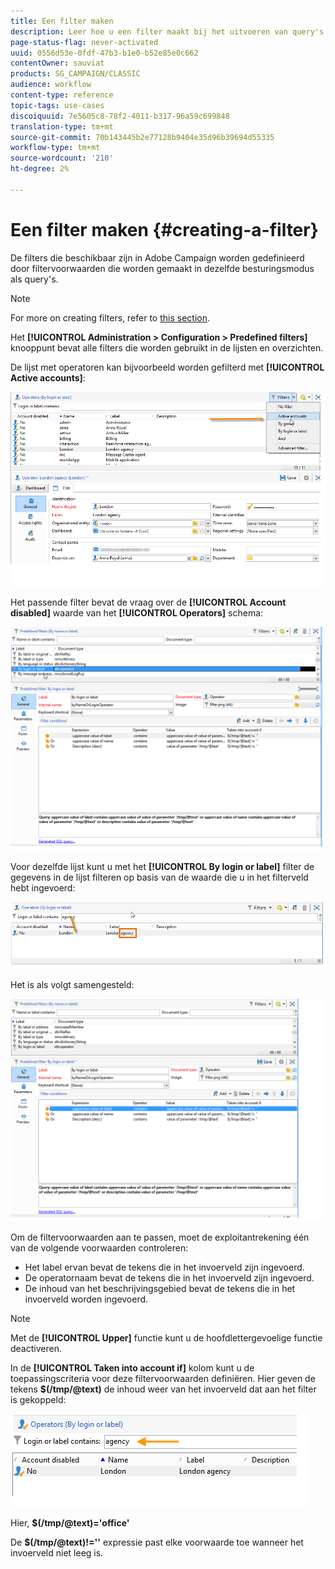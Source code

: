 ```yaml
---
title: Een filter maken
description: Leer hoe u een filter maakt bij het uitvoeren van query's
page-status-flag: never-activated
uuid: 0556d53e-0fdf-47b3-b1e0-b52e85e0c662
contentOwner: sauviat
products: SG_CAMPAIGN/CLASSIC
audience: workflow
content-type: reference
topic-tags: use-cases
discoiquuid: 7e5605c8-78f2-4011-b317-96a59c699848
translation-type: tm+mt
source-git-commit: 70b143445b2e77128b9404e35d96b39694d55335
workflow-type: tm+mt
source-wordcount: '210'
ht-degree: 2%

---
```



# Een filter maken {#creating-a-filter}

De filters die beschikbaar zijn in Adobe Campaign worden gedefinieerd door filtervoorwaarden die worden gemaakt in dezelfde besturingsmodus als query&#39;s.

>[!NOTE]
>
>For more on creating filters, refer to [this section](../../platform/using/filtering-options.md).

Het **[!UICONTROL Administration > Configuration > Predefined filters]** knooppunt bevat alle filters die worden gebruikt in de lijsten en overzichten.

De lijst met operatoren kan bijvoorbeeld worden gefilterd met **[!UICONTROL Active accounts]**:

![](assets/query_editor_filter_sample_1.png)

Het passende filter bevat de vraag over de **[!UICONTROL Account disabled]** waarde van het **[!UICONTROL Operators]** schema:

![](assets/query_editor_filter_sample_2.png)

Voor dezelfde lijst kunt u met het **[!UICONTROL By login or label]** filter de gegevens in de lijst filteren op basis van de waarde die u in het filterveld hebt ingevoerd:

![](assets/query_editor_filter_sample_3.png)

Het is als volgt samengesteld:

![](assets/query_editor_filter_sample_4.png)

Om de filtervoorwaarden aan te passen, moet de exploitantrekening één van de volgende voorwaarden controleren:

* Het label ervan bevat de tekens die in het invoerveld zijn ingevoerd.
* De operatornaam bevat de tekens die in het invoerveld zijn ingevoerd.
* De inhoud van het beschrijvingsgebied bevat de tekens die in het invoerveld worden ingevoerd.

>[!NOTE]
>
>Met de **[!UICONTROL Upper]** functie kunt u de hoofdlettergevoelige functie deactiveren.

In de **[!UICONTROL Taken into account if]** kolom kunt u de toepassingscriteria voor deze filtervoorwaarden definiëren. Hier geven de tekens **$(/tmp/@text)** de inhoud weer van het invoerveld dat aan het filter is gekoppeld:

![](assets/query_editor_filter_sample_5.png)

Hier, **$(/tmp/@text)=&#39;office&#39;**

De **$(/tmp/@text)!=&#39;&#39;** expressie past elke voorwaarde toe wanneer het invoerveld niet leeg is.
